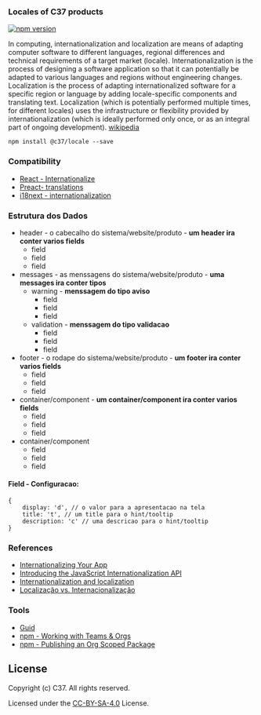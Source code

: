 ### Locales of C37 products

[![npm version](https://badge.fury.io/js/%40c37%2Flocale.svg)](https://badge.fury.io/js/%40c37%2Flocale)

In computing, internationalization and localization are means of adapting computer software to different languages, regional differences and technical requirements of a target market (locale). Internationalization is the process of designing a software application so that it can potentially be adapted to various languages and regions without engineering changes. Localization is the process of adapting internationalized software for a specific region or language by adding locale-specific components and translating text. Localization (which is potentially performed multiple times, for different locales) uses the infrastructure or flexibility provided by internationalization (which is ideally performed only once, or as an integral part of ongoing development). [wikipedia](https://en.wikipedia.org/wiki/Internationalization_and_localization)

`npm install @c37/locale --save`

### Compatibility
- [React  - Internationalize](https://github.com/yahoo/react-intl)
- [Preact- translations](https://github.com/download/preact-i18nline)
- [i18next - internationalization](https://www.i18next.com/)

### Estrutura dos Dados
- header - o cabecalho do sistema/website/produto - **um header ira conter varios fields**
    - field
    - field
    - field
- messages - as menssagens do sistema/website/produto - **uma messages ira conter tipos**
    - warning - **menssagem do tipo aviso**
        - field
        - field
        - field
    - validation - **menssagem do tipo validacao**
        - field
        - field
        - field
- footer - o rodape do sistema/website/produto - **um footer ira conter varios fields**
    - field
    - field
    - field
- container/component - **um container/component ira conter varios fields**
    - field
    - field
    - field
- container/component
    - field
    - field
    - field

#### Field - Configuracao:
```
{
    display: 'd', // o valor para a apresentacao na tela
    title: 't', // um title para o hint/tooltip
    description: 'c' // uma descricao para o hint/tooltip
}
```

### References
- [Internationalizing Your App](https://developer.chrome.com/webstore/i18n)
- [Introducing the JavaScript Internationalization API](https://hacks.mozilla.org/2014/12/introducing-the-javascript-internationalization-api/)
- [Internationalization and localization](https://en.wikipedia.org/wiki/Internationalization_and_localization)
- [Localização vs. Internacionalização](https://www.w3.org/International/questions/qa-i18n)

### Tools
- [Guid](https://guid-dcyuu0shhmrn.runkit.sh/)
- [npm - Working with Teams & Orgs](https://docs.npmjs.com/misc/orgs)
- [npm - Publishing an Org Scoped Package](https://www.npmjs.com/docs/orgs/publishing-an-org-scoped-package.html)

## License
Copyright (c) C37. All rights reserved.

Licensed under the [CC-BY-SA-4.0](LICENSE.txt) License.